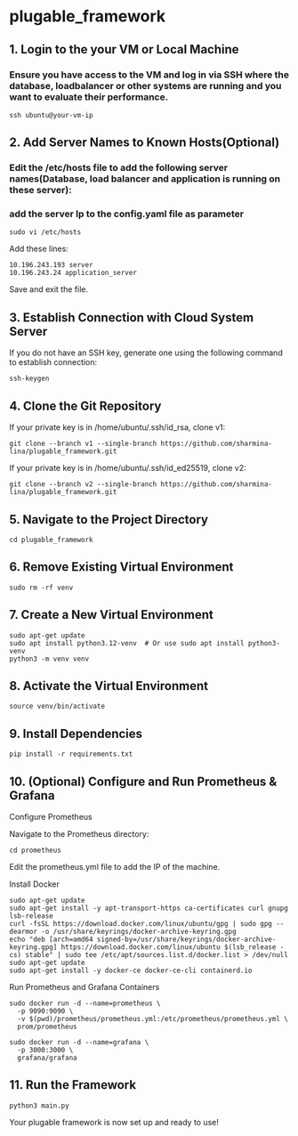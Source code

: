 # plugable_framework


## 1. Login to the your VM or Local Machine

### Ensure you have access to the VM and log in via SSH where the database, loadbalancer or other systems are running and you want to evaluate their performance.

```ssh ubuntu@your-vm-ip```

## 2. Add Server Names to Known Hosts(Optional)

### Edit the /etc/hosts file to add the following server names(Database, load balancer and application is running on these server): 

### add the server Ip to the config.yaml file as parameter

```
sudo vi /etc/hosts
```

Add these lines:
```
10.196.243.193 server
10.196.243.24 application_server
```
Save and exit the file.

## 3. Establish Connection with Cloud System Server

If you do not have an SSH key, generate one using the following command to establish connection:

```
ssh-keygen
```

## 4. Clone the Git Repository

If your private key is in /home/ubuntu/.ssh/id_rsa, clone v1:
```
git clone --branch v1 --single-branch https://github.com/sharmina-lina/plugable_framework.git
````
If your private key is in /home/ubuntu/.ssh/id_ed25519, clone v2:

```
git clone --branch v2 --single-branch https://github.com/sharmina-lina/plugable_framework.git
```

## 5. Navigate to the Project Directory

```cd plugable_framework```

## 6. Remove Existing Virtual Environment

```sudo rm -rf venv```

## 7. Create a New Virtual Environment
```
sudo apt-get update
sudo apt install python3.12-venv  # Or use sudo apt install python3-venv
python3 -m venv venv
```
## 8. Activate the Virtual Environment
```
source venv/bin/activate
```
## 9. Install Dependencies
```
pip install -r requirements.txt
```
## 10. (Optional) Configure and Run Prometheus & Grafana

Configure Prometheus

Navigate to the Prometheus directory:
```
cd prometheus
```
Edit the prometheus.yml file to add the IP of the machine.

Install Docker
```
sudo apt-get update
sudo apt-get install -y apt-transport-https ca-certificates curl gnupg lsb-release
curl -fsSL https://download.docker.com/linux/ubuntu/gpg | sudo gpg --dearmor -o /usr/share/keyrings/docker-archive-keyring.gpg
echo "deb [arch=amd64 signed-by=/usr/share/keyrings/docker-archive-keyring.gpg] https://download.docker.com/linux/ubuntu $(lsb_release -cs) stable" | sudo tee /etc/apt/sources.list.d/docker.list > /dev/null
sudo apt-get update
sudo apt-get install -y docker-ce docker-ce-cli containerd.io
```
Run Prometheus and Grafana Containers
```
sudo docker run -d --name=prometheus \
  -p 9090:9090 \
  -v $(pwd)/prometheus/prometheus.yml:/etc/prometheus/prometheus.yml \
  prom/prometheus

sudo docker run -d --name=grafana \
  -p 3000:3000 \
  grafana/grafana
```
## 11. Run the Framework
```
python3 main.py
```
Your plugable framework is now set up and ready to use!

